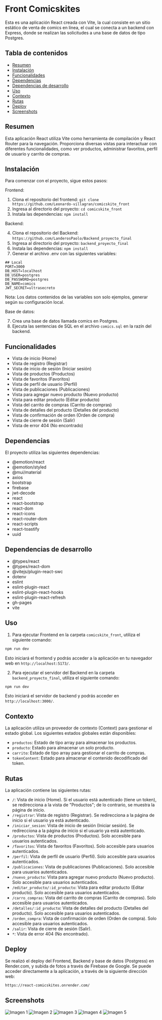 # Front Comicskites

Esta es una aplicación React creada con Vite, la cual consiste en un sitio estático de venta de comics en línea, el cual se conecta a un backend con Express, donde se realizan las solicitudes a una base de datos de tipo Postgres. 

## Tabla de contenidos

- [Resumen](#resumen)
- [Instalación](#instalación)
- [Funcionalidades](#funcionalidades)
- [Dependencias](#dependencias)
- [Dependencias de desarrollo](#dependencias-de-desarrollo)
- [Uso](#uso)
- [Contexto](#contexto)
- [Rutas](#rutas)
- [Deploy](#deploy)
- [Screenshots](#screenshots)

## Resumen

Esta aplicación React utiliza Vite como herramienta de compilación y React Router para la navegación. Proporciona diversas vistas para interactuar con diferentes funcionalidades, como ver productos, administrar favoritos, perfil de usuario y carrito de compras.

## Instalación

Para comenzar con el proyecto, sigue estos pasos:

Frontend: 

1. Clona el repositorio del frontend: `git clone https://github.com/Leonardo-villagran/comicskite_front`
2. Ingresa al directorio del proyecto: `cd comicskite_front`
3. Instala las dependencias: `npm install`

Backend:

4. Clona el repositorio del Backend:  `https://github.com/LanderosPaolo/Backend_proyecto_final`
5. Ingresa al directorio del proyecto: `backend_proyecto_final`
6. Instala las dependencias: `npm install`
7. Generar el archivo .env con las siguientes variables:

```
## Local
PORT=3000
DB_HOST=localhost
DB_USER=postgres
DB_PASSWORD=postgres
DB_NAME=comics
JWT_SECRET=ultrasecreto
```

Nota: Los datos contenidos de las variables son solo ejemplos, generar según su configuración local.  

Base de datos:

7. Crea una base de datos llamada comics en Postgres.
8. Ejecuta las sentencias de SQL en el archivo `comics.sql`  en la razín del backend.

## Funcionalidades

- Vista de inicio (Home)
- Vista de registro (Registrar)
- Vista de inicio de sesión (Iniciar sesión)
- Vista de productos (Productos)
- Vista de favoritos (Favoritos)
- Vista de perfil de usuario (Perfil)
- Vista de publicaciones (Publicaciones)
- Vista para agregar nuevo producto (Nuevo producto)
- Vista para editar producto (Editar producto)
- Vista del carrito de compras (Carrito de compras)
- Vista de detalles del producto (Detalles del producto)
- Vista de confirmación de orden (Orden de compra)
- Vista de cierre de sesión (Salir)
- Vista de error 404 (No encontrado)

## Dependencias

El proyecto utiliza las siguientes dependencias:

- @emotion/react
- @emotion/styled
- @mui/material
- axios
- bootstrap
- firebase
- jwt-decode
- react
- react-bootstrap
- react-dom
- react-icons
- react-router-dom
- react-scripts
- react-toastify
- uuid

## Dependencias de desarrollo

- @types/react
- @types/react-dom
- @vitejs/plugin-react-swc
- dotenv
- eslint
- eslint-plugin-react
- eslint-plugin-react-hooks
- eslint-plugin-react-refresh
- gh-pages
- vite

## Uso

1. Para ejecutar Frontend en la carpeta `comicskite_front`, utiliza el siguiente comando:

```bash
npm run dev
```
Esto iniciará el frontend y podrás acceder a la aplicación en tu navegador web en `http://localhost:5173/`.

2. Para ejecutar el servidor del Backend en la carpeta `backend_proyecto_final`, utiliza el siguiente comando:

```bash
npm run dev
```

Esto iniciará el servidor de backend y podrás acceder en `http://localhost:3000/`.

## Contexto

La aplicación utiliza un proveedor de contexto (Context) para gestionar el estado global. Los siguientes estados globales están disponibles:

- `productos`: Estado de tipo array para almacenar los productos.
- `producto`: Estado para almacenar un solo producto.
- `carrito`: Estado de tipo array para gestionar el carrito de compras.
- `tokenContent`: Estado para almacenar el contenido decodificado del token.

## Rutas

La aplicación contiene las siguientes rutas:

- `/`: Vista de inicio (Home). Si el usuario está autenticado (tiene un token), se redirecciona a la vista de "Productos"; de lo contrario, se muestra la página de inicio.
- `/registrar`: Vista de registro (Registrar). Se redirecciona a la página de inicio si el usuario ya está autenticado.
- `/iniciar_sesion`: Vista de inicio de sesión (Iniciar sesión). Se redirecciona a la página de inicio si el usuario ya está autenticado.
- `/productos`: Vista de productos (Productos). Solo accesible para usuarios autenticados.
- `/favoritos`: Vista de favoritos (Favoritos). Solo accesible para usuarios autenticados.
- `/perfil`: Vista de perfil de usuario (Perfil). Solo accesible para usuarios autenticados.
- `/publicaciones`: Vista de publicaciones (Publicaciones). Solo accesible para usuarios autenticados.
- `/nuevo_producto`: Vista para agregar nuevo producto (Nuevo producto). Solo accesible para usuarios autenticados.
- `/editar_producto/:id_producto`: Vista para editar producto (Editar producto). Solo accesible para usuarios autenticados.
- `/carro_compras`: Vista del carrito de compras (Carrito de compras). Solo accesible para usuarios autenticados.
- `/detalles/:id_producto`: Vista de detalles del producto (Detalles del producto). Solo accesible para usuarios autenticados.
- `/orden_compra`: Vista de confirmación de orden (Orden de compra). Solo accesible para usuarios autenticados.
- `/salir`: Vista de cierre de sesión (Salir).
- `*`: Vista de error 404 (No encontrado).

## Deploy

Se realizó el deploy del Frontend, Backend y base de datos (Postgress) en Render.com, y subida de fotos a través de Firebase de Google. Se puede acceder directamente a la aplicación, a través de la siguiente dirección web: 

```bash
https://react-comicskites.onrender.com/
```
## Screenshots

![Imagen 1](https://firebasestorage.googleapis.com/v0/b/comicskite.appspot.com/o/img%2Fgithub%2FSin-t%C3%ADtulo-1.png?alt=media&token=9332bcff-3e0f-4764-ab4b-4ee1fa290b82)
![Imagen 2](https://firebasestorage.googleapis.com/v0/b/comicskite.appspot.com/o/img%2Fgithub%2FSin-t%C3%ADtulo-2.png?alt=media&token=daa86f1f-d4ed-4d35-99e8-1cfd6d3bd764)
![Imagen 3](https://firebasestorage.googleapis.com/v0/b/comicskite.appspot.com/o/img%2Fgithub%2FSin-t%C3%ADtulo-3.png?alt=media&token=0db88156-dc79-4855-a84b-984e5837c111)
![Imagen 4](https://firebasestorage.googleapis.com/v0/b/comicskite.appspot.com/o/img%2Fgithub%2FSin-t%C3%ADtulo-4.png?alt=media&token=d9505178-6f27-483b-a0be-fe59e48f19b2)
![Imagen 5](https://firebasestorage.googleapis.com/v0/b/comicskite.appspot.com/o/img%2Fgithub%2FSin-t%C3%ADtulo-5.png?alt=media&token=8a3ad586-438c-4243-bff5-43ba9f0b9614)


